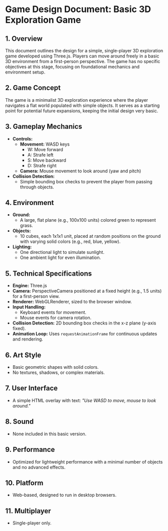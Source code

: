 # Game Design Document: Basic 3D Exploration Game

## 1. Overview
This document outlines the design for a simple, single-player 3D exploration game developed using Three.js. Players can move around freely in a basic 3D environment from a first-person perspective. The game has no specific objectives at this stage, focusing on foundational mechanics and environment setup.

## 2. Game Concept
The game is a minimalist 3D exploration experience where the player navigates a flat world populated with simple objects. It serves as a starting point for potential future expansions, keeping the initial design very basic.

## 3. Gameplay Mechanics
- **Controls:**
  - **Movement:** WASD keys
    - W: Move forward
    - A: Strafe left
    - S: Move backward
    - D: Strafe right
  - **Camera:** Mouse movement to look around (yaw and pitch)
- **Collision Detection:**
  - Simple bounding box checks to prevent the player from passing through objects.

## 4. Environment
- **Ground:**
  - A large, flat plane (e.g., 100x100 units) colored green to represent grass.
- **Objects:**
  - 10 cubes, each 1x1x1 unit, placed at random positions on the ground with varying solid colors (e.g., red, blue, yellow).
- **Lighting:**
  - One directional light to simulate sunlight.
  - One ambient light for even illumination.

## 5. Technical Specifications
- **Engine:** Three.js
- **Camera:** PerspectiveCamera positioned at a fixed height (e.g., 1.5 units) for a first-person view.
- **Renderer:** WebGLRenderer, sized to the browser window.
- **Input Handling:**
  - Keyboard events for movement.
  - Mouse events for camera rotation.
- **Collision Detection:** 2D bounding box checks in the x-z plane (y-axis fixed).
- **Animation Loop:** Uses `requestAnimationFrame` for continuous updates and rendering.

## 6. Art Style
- Basic geometric shapes with solid colors.
- No textures, shadows, or complex materials.

## 7. User Interface
- A simple HTML overlay with text: *"Use WASD to move, mouse to look around."*

## 8. Sound
- None included in this basic version.

## 9. Performance
- Optimized for lightweight performance with a minimal number of objects and no advanced effects.

## 10. Platform
- Web-based, designed to run in desktop browsers.

## 11. Multiplayer
- Single-player only.